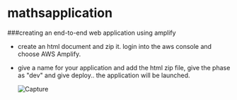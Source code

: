 # mathsapplication
###creating an end-to-end web application using amplify
- create an html document and zip it. login into the aws console and choose AWS Amplify.
- give a name for your application and add the html zip file, give the phase as "dev" and give deploy.. the application will be launched.


  ![Capture](https://github.com/nirmal-jack/mathsapplication/assets/170439621/52d0a2aa-4bc6-461d-a6b0-d6e4b5222ac5)

